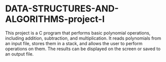 # DATA-STRUCTURES-AND-ALGORITHMS-project-I
This project is a C program that performs basic polynomial operations, including addition, subtraction, and multiplication. It reads polynomials from an input file, stores them in a stack, and allows the user to perform operations on them. The results can be displayed on the screen or saved to an output file.
